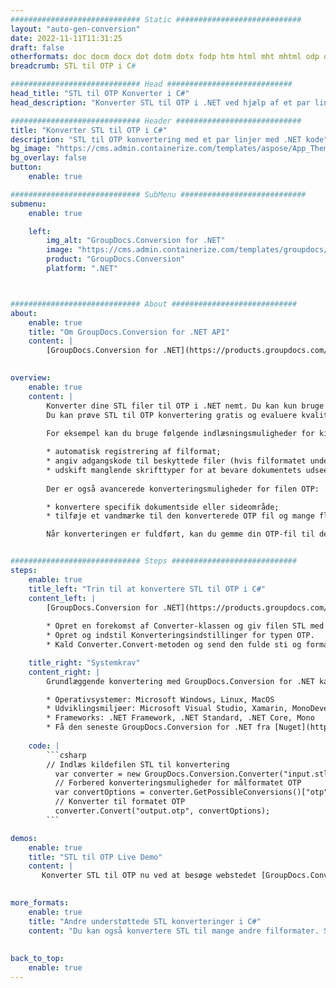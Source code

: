 ```yaml
---
############################# Static ############################
layout: "auto-gen-conversion"
date: 2022-11-11T11:31:25
draft: false
otherformats: doc docm docx dot dotm dotx fodp htm html mht mhtml odp odt otp pot potm potx pps ppsm ppsx ppt pptm pptx rtf
breadcrumb: STL til OTP i C#

############################# Head ############################
head_title: "STL til OTP Konverter i C#"
head_description: "Konverter STL til OTP i .NET ved hjælp af et par linjer kode. Brug GroupDocs Document Conversion API til at konvertere over 160 filformater."

############################# Header ############################
title: "Konverter STL til OTP i C#"
description: "STL til OTP konvertering med et par linjer med .NET kode"
bg_image: "https://cms.admin.containerize.com/templates/aspose/App_Themes/V3/images/bg/header1.png"
bg_overlay: false
button:
    enable: true

############################# SubMenu ############################
submenu:
    enable: true

    left:
        img_alt: "GroupDocs.Conversion for .NET"
        image: "https://cms.admin.containerize.com/templates/groupdocs/images/product-logos/90x90-noborder/groupdocs-conversion-net.png"
        product: "GroupDocs.Conversion"
        platform: ".NET"



############################# About ############################
about:
    enable: true
    title: "Om GroupDocs.Conversion for .NET API"
    content: |
        [GroupDocs.Conversion for .NET](https://products.groupdocs.com/conversion/net/) kan bruges til at konvertere Microsoft Word, Excel, PowerPoint, PDF, Visio og andre formater. GroupDocs.Conversion er en selvstændig API, der er velegnet til back-end og interne systemer, hvor høj ydeevne er påkrævet. Det afhænger ikke af nogen software som Microsoft eller Open Office.
    

overview:
    enable: true
    content: |
        Konverter dine STL filer til OTP i .NET nemt. Du kan kun bruge et par C# kodelinjer i enhver platform efter eget valg, såsom - Windows, Linux, macOS.
        Du kan prøve STL til OTP konvertering gratis og evaluere kvaliteten af ​​konverteringsresultaterne. Sammen med simple filkonverteringsscenarier kan du prøve mere avancerede muligheder for at indlæse kilden STL fil og for at gemme output OTP resultat. 
        
        For eksempel kan du bruge følgende indlæsningsmuligheder for kilden STL:

        * automatisk registrering af filformat;
        * angiv adgangskode til beskyttede filer (hvis filformatet understøtter det);
        * udskift manglende skrifttyper for at bevare dokumentets udseende.
        
        Der er også avancerede konverteringsmuligheder for filen OTP:

        * konvertere specifik dokumentside eller sideområde;
        * tilføje et vandmærke til den konverterede OTP fil og mange flere.

        Når konverteringen er fuldført, kan du gemme din OTP-fil til den lokale filsti eller ethvert tredjepartslager som FTP, Amazon S3, Google Drive, Dropbox osv. Bemærk venligst - for at konvertere STL til {{ TO}} er der ikke behov for yderligere software installeret - som MS Office, Open Office, Adobe Acrobat Reader osv.


############################# Steps ############################
steps:
    enable: true
    title_left: "Trin til at konvertere STL til OTP i C#"
    content_left: |
        [GroupDocs.Conversion for .NET](https://products.groupdocs.com/conversion/net/) gør det nemt for udviklere at konvertere en STL fil til OTP med et par linjer kode.
        
        * Opret en forekomst af Converter-klassen og giv filen STL med den fulde sti
        * Opret og indstil Konverteringsindstillinger for typen OTP.
        * Kald Converter.Convert-metoden og send den fulde sti og format (OTP) som en parameter

    title_right: "Systemkrav"
    content_right: |
        Grundlæggende konvertering med GroupDocs.Conversion for .NET kan udføres med nogle få enkle trin. Vores API'er understøttes på alle større platforme og operativsystemer. Før du udfører koden nedenfor, skal du sørge for, at du har følgende forudsætninger installeret på dit system.

        * Operativsystemer: Microsoft Windows, Linux, MacOS
        * Udviklingsmiljøer: Microsoft Visual Studio, Xamarin, MonoDevelop
        * Frameworks: .NET Framework, .NET Standard, .NET Core, Mono
        * Få den seneste GroupDocs.Conversion for .NET fra [Nuget](https://www.nuget.org/packages/groupdocs.conversion)
         
    code: |
        ```csharp    
        // Indlæs kildefilen STL til konvertering
          var converter = new GroupDocs.Conversion.Converter("input.stl");
          // Forbered konverteringsmuligheder for målformatet OTP
          var convertOptions = converter.GetPossibleConversions()["otp"].ConvertOptions;
          // Konverter til formatet OTP
          converter.Convert("output.otp", convertOptions);
        ```

demos:
    enable: true
    title: "STL til OTP Live Demo"
    content: |
       Konverter STL til OTP nu ved at besøge webstedet [GroupDocs.Conversion App](https://products.groupdocs.app/conversion/family). Online demo har følgende fordele
          

more_formats:
    enable: true
    title: "Andre understøttede STL konverteringer i C#"
    content: "Du kan også konvertere STL til mange andre filformater. Se venligst listen nedenfor."
       
       
back_to_top:
    enable: true
---
```

